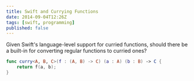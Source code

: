 ```yaml
---
title: Swift and Currying Functions
date: 2014-09-04T12:26Z
tags: [swift, programming]
published: false
---
```


Given Swift's language-level support for curried functions, should there be a built-in for converting regular functions to curried ones?

```swift
func curry<A, B, C>(f : (A, B) -> C) (a : A) (b : B) -> C {
    return f(a, b);
}
```
